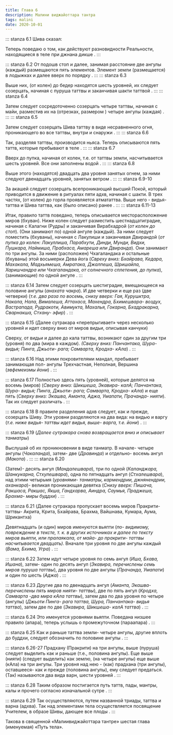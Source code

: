 ```yaml
---
title: Глава 6
description: Малини виджайоттара тантра
tags: malini
date: 2020-10-01
---
```

::: stanza 6.1
Шива сказал:

Теперь поведаю о том, как действуют разновидности Реальности, находящиеся в теле при джнана дикше .
:::

::: stanza 6.2
От подошв стоп и далее, занимая расстояние две ангулы (каждый) размещаются пять элементов. Элемент земли (размещается) в лодыжках и далее вверх по порядку .
:::
::: stanza 6.3

Выше них, (от колен) до бедер находятся шесть уровней, их следует созерцать, начиная с пуруша таттвы и заканчивая шакти таттвой .
:::
::: stanza 6.4

Затем следует сосредоточенно созерцать четыре таттвы, начиная с майи, разместив их на (отрезках, размером ) четыре ангулы (каждая) .
:::
::: stanza 6.5

Затем следует созерцать Шива таттву в виде несравненного огня, проникающего во все таттвы, внутри и снаружи .
:::
::: stanza 6.6

Так, разделяя таттвы, производится ньяса. Теперь описываются пять таттв, которые пребывают в теле .
:::
::: stanza 6.7

Вверх до пупка, начиная от колен, т.е. от таттвы земли, насчитывается шесть уровней. Все они заполнены водой .
:::
::: stanza 6.8

Выше этого (находятся) двадцать два уровня занятых огнем, за ними следуют двенадцать уровней, занятых ветром .
:::
::: stanza 6.9-10

За акашей следует созерцать всепроникающий высший Покой, который приводится в движение в ритуалах пяти адхв, начиная с шакти. В трех частях, (от колен) до горла проявляется атмататтва. Выше него - видья-таттва и Шива таттва, как (было описано) ранее .
:::
::: stanza 6.11-13

Итак, правило таттв поведано, теперь описывается месторасположение миров (бхуван). Ниже колен следует разместить шестнадцатиградие, начиная с Калагни (Рудры) и заканчивая Вирабхадрой (_от колен до стоп_). (Они занимают по) одной ангуле (каждый). За ними следует поместить (бхуваны), начиная с Лакулиши и заканчивая Двирандой (_от пупка до колен: Лакуллиша, Парабхути, Динди, Мунди, Видхи, Пушкара, Наймиша, Прабхаса, Амареша или Двиранда_). Они занимают по три ангулы. За ними (расположен) Чхагаландака и остальные (бхуваны) этой восьмерки Дева йога (_Свреху вниз: Бхайрава, Кедара, Махакала, Мадхьямеша, Амратака, Джалпеша, Шришайла, Харишчандра или Чхагаландака, от солнечного сплетения, до пупка_), (занимающие) по одной ангуле .
:::

::: stanza 6.14
Затем следует созерцать шестиградие, вмещающееся на половине ангулы (_анахата чакра_). И две четверки и еще раз (две четверки) (_т.е. два раза по восемь, снизу вверх: Гая, Курушктра, Накала, Нала, Вималеша, Аттахаса, Махендра, Бхимешвара- воздух, Вастрапада, Рудракоти, Авимукта, Махалья, Гокарна, Бхадракарна, Сварнакша, Стхану- эфир_) .
:::

::: stanza 6.15
(Далее сутракара «перепрыгивает» через несколько уровней и идет сверху вниз от миров видьи, описывая канчуки)

Сверху, от видьи и далее до кала таттвы, возникают один за другим три (уровня) по два (мира в каждом). _(Сверху вниз: Панчантака, Шура- видья; Пинга, Джьоти- рага; Самварта, Кродха- кАла_) .
:::

::: stanza 6.16
Над этими покровителями мандал, пребывает занимающая пол- ангулы Трехчастная, Неполная, Вершина (_эвфемеизмы йони_) .
:::

::: stanza 6.17
Полностью здесь пять (уровней), которые делятся на восемь (миров) (_Сверху вниз: Шикшеша, Экавира- калА; Панчантака, Шура- видья; Пинга, Джьоти- рага; Самварта, Кродха- кАла_) и еще пять (_Сверху вниз: Экашва, Аманта, Аджа, Умапати, Прачанда- нияти_). Так их следует различать .
:::

::: stanza 6.18
В правиле разделения адхв следует, как и прежде, созерцать Шиву. Эти уровни разделяются на два вида: на видью и варгу (_т.е. ниже видья- таттвы идет видья, выше- варга, т.е. йони_) .
:::

::: stanza 6.19
(_Далее сутракара снова возвращается вниз и описывает танматры_)

Выслушай об их проникновении в виде танматр. В начале- четыре ангулы (_Чакаланда_), затем- две (_Дравинда_) и отдельно- восемь ангул (_Макота_) .
:::
::: stanza 6.20

(Затем)- десять ангул (_Мандалешвара_), три по одной (_Каланджара, Шанкукарна, Стхулешвара_), одна по пятнадцать ангул (_Стхалешвара_), над этими четырьмя (_уровнями- танматры, кармендрии, джнянендрии, аханкара_)- великая проникающая девятка (_Снизу вверх: Пишача, Ракшаса, Ракшас, Якша, Гандхарва, Аиндра, Саумья, Праджеша, Брахма- миры буддхи_) .
:::

::: stanza 6.21
(Далее сутракара пропускает восемь миров Пракрити-таттвы- Акрита, Крита, Бхайрава, Брахма, Вайшнава, Кумара, Аума, Шрикантха)

Девятнадцать (и один) миров именуются вьяпти (_по- видимому, повреждение в тексте, т. к. в других источниках и далее по тексту миров вьяпти, или пралаякала, от майа- до пракрити- таттвы насчитывается двадцать)_. Вначале три уровня по две ангулы каждый (_Вама, Бхима, Угра_) .
:::

::: stanza 6.22
Затем идут четыре уровня по семь ангул (_Иша, Бхава, Ишана_), затем- один по десять ангул (_Экавира, перечислены семь миров пуруша таттвы_), два уровня по две ангулы (_Прачанда, Умапати_) и один по шесть (_Аджа_) .
:::

::: stanza 6.23
Другие два по двенадцать ангул (_Аманта, Экашва- перечислены пять миров нияти- таттвы_), две по пять ангул (_Кродха, Самварта -два мира кАла таттвы_), затем два по два уровня по четыре (ангулы) (_Джьоти Пинга- рага таттва, Шура, Панчантака- видья таттва_), затем две по две (_Экавира, Шикшеша- калА таттва_) .
:::

::: stanza 6.24
Это именуется уровнями вьяпти. Поведана низшее правило (апара), теперь услышь о промежуточном (параапара) .
:::

::: stanza 6.25
Как и раньше таттва земли- четыре ангулы, другие вплоть до буддхи, следует обозначить по половине ангулы .
:::

::: stanza 6.26-27
Прадхану (Пракрити) на три ангулы, выше (пуруша) следует выделить как и раньше (т.е., половина ангулы). Еще выше (нияти) (следует выделить) как землю, (на четыре ангулы) еще выше (кАла) на три ангулы. Три уровня над нею - (как) прадхана (три ангулы), оставшееся- как и прежде (половина ангулы), ему следует предаться. (Так) называются два вида варн, шести уровней .
:::

::: stanza 6.28
Таким образом постигается путь таттв, пады, мантры, калы и прочего согласно изначальной сутре .
:::

::: stanza 6.29
Так осуществляются, путем названной триады, таттва и варна (адхва). Так над элементами тела осуществляется посвящение Учителем, в образе Шивы, дающее все плоды .
:::

Такова в священной «Малиивиджайоттара тантре» шестая глава (именуемая) «Путь тела».